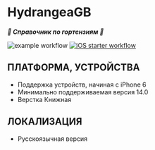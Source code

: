 # HydrangeaGB
***🌱 Справочник по гортензиям 🌱***

![example workflow](https://github.com/klets178/HydrangeaGB/actions/workflows/swift.yml/badge.svg)
[![iOS starter workflow](https://github.com/Klets178/HydrangeaGB/actions/workflows/ios.yml/badge.svg)](https://github.com/Klets178/HydrangeaGB/actions/workflows/ios.yml)

ПЛАТФОРМА, УСТРОЙСТВА
---------------------
- Поддержка устройств, начиная с iPhone 6
- Минимально поддерживаемая версия 14.0
- Верстка Книжная

ЛОКАЛИЗАЦИЯ
-----------
- Русскоязычная версия
